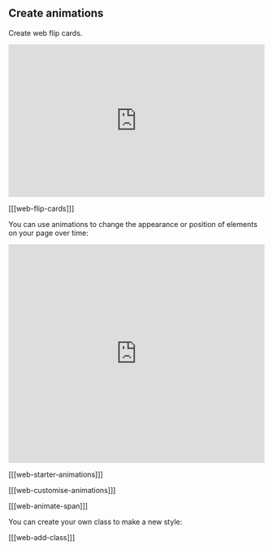 ## Create animations

Create web flip cards.

<iframe src="https://trinket.io/embed/html/886cbdcb64?outputOnly=true" width="100%" height="300" frameborder="0" marginwidth="0" marginheight="0" allowfullscreen></iframe>

[[[web-flip-cards]]]

You can use animations to change the appearance or position of elements on your page over time:

<iframe src="https://trinket.io/embed/html/6900625300?outputOnly=true" width="100%" height="430" frameborder="0" marginwidth="0" marginheight="0" allowfullscreen></iframe>

[[[web-starter-animations]]]

[[[web-customise-animations]]]

[[[web-animate-span]]]

You can create your own class to make a new style:

[[[web-add-class]]]

